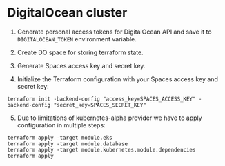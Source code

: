 # DigitalOcean cluster

1. Generate personal access tokens for DigitalOcean API and save it to `DIGITALOCEAN_TOKEN` environment variable.

2. Create DO space for storing terraform state.

3. Generate Spaces access key and secret key.

4. Initialize the Terraform configuration with your Spaces access key and secret key:

```
terraform init -backend-config "access_key=SPACES_ACCESS_KEY" -backend-config "secret_key=SPACES_SECRET_KEY"
```

5. Due to limitations of kubernetes-alpha provider we have to apply configuration in multiple steps:

```
terraform apply -target module.eks
terraform apply -target module.database
terraform apply -target module.kubernetes.module.dependencies
terraform apply
```
